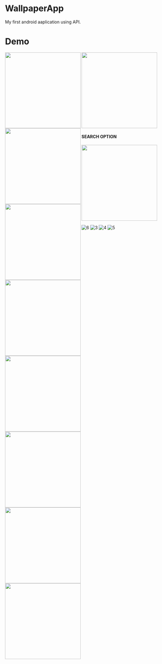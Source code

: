 # WallpaperApp
My first android aaplication using API.

# Demo

 <img align="left" img src="https://user-images.githubusercontent.com/68688918/141608338-4d4b100f-46e9-4ff4-b36c-e914c48677a5.jpeg" width="250px">
 <img align="left" img src="https://user-images.githubusercontent.com/68688918/141608344-87e6cfc2-e79f-4fb2-9c2b-b09315dbd8ee.jpeg" width="250px">
 <img align="left"img src="https://user-images.githubusercontent.com/68688918/141608491-bd1a9aa9-75c8-45b8-8e1b-782dad61a22f.jpeg" width="250px">
 <img align="LEFT"img src="https://user-images.githubusercontent.com/68688918/141608483-893a9c16-07cb-4abc-beb9-43adff8b6913.jpeg" width="250px">
 <img   img src="https://user-images.githubusercontent.com/68688918/141608488-82512963-b4cb-4509-bfdd-babfb4639fd2.jpeg" width="250px">



 #### SEARCH OPTION
 
 <img align="left" img src="https://user-images.githubusercontent.com/68688918/141609108-a2e61b06-994d-4ff0-8d3b-dd6e32c5f6e1.jpeg" width="250px">
 <img align="left" img src="https://user-images.githubusercontent.com/68688918/141609109-cd5623bb-cf6d-4c4b-8964-7cd923c36673.jpeg" width="250px">
 <img align="left"img src="https://user-images.githubusercontent.com/68688918/141609111-89b465bf-69ea-4b16-b2d9-d2ebcd8f6da2.jpeg" width="250px">
 <img align="LEFT"img src="https://user-images.githubusercontent.com/68688918/141609112-5c102772-b078-4bb3-bec7-c9acb937bf3c.jpeg" width="250px">
 <img   img src="https://user-images.githubusercontent.com/68688918/141608488-82512963-b4cb-4509-bfdd-babfb4639fd2.jpeg" width="250px">
 
 
![6]()
![3]()
![4]()
![5]()
